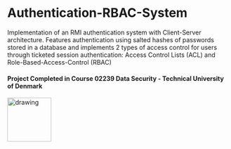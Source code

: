# Authentication-RBAC-System
Implementation of an RMI authentication system with Client-Server architecture. Features authentication using salted hashes of passwords stored in a database and implements 2 types of access control for users through ticketed session authentication: Access Control Lists (ACL) and Role-Based-Access-Control (RBAC)

#### Project Completed in Course 02239 Data Security - Technical University of Denmark
<img src="https://user-images.githubusercontent.com/65953954/120001846-7f05f180-bfd4-11eb-8c11-2379a547dc9f.jpg" alt="drawing" width="100"/>
